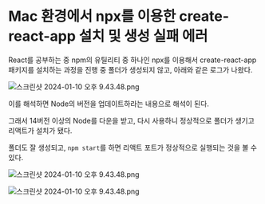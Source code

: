 # Mac 환경에서 npx를 이용한 create-react-app 설치 및 생성 실패 에러

React를 공부하는 중 npm의 유틸리티 중 하나인 npx를 이용해서 create-react-app 패키지를 설치하는 과정을 진행 중 폴더가 생성되지 않고, 아래와 같은 로그가 나왔다.

![스크린샷 2024-01-10 오후 9.43.48.png](https://github.com/Heo-y-y/development-blog/assets/112863029/b24c46a9-a835-42f1-9f37-bd3619a9dbee)

이를 해석하면 Node의 버전을 업데이트하라는 내용으로 해석이 된다.

그래서 14버전 이상의 Node를 다운을 받고, 다시 사용하니 정상적으로 폴더가 생기고 리액트가 설치가 됐다.

폴더도 잘 생성되고, `npm start`를 하면 리액트 포트가 정상적으로 실행되는 것을 볼 수 있다.

![스크린샷 2024-01-10 오후 9.43.48.png](https://github.com/Heo-y-y/development-blog/assets/112863029/342f1dac-b2f5-47dc-a775-1f476dccdb91)

![스크린샷 2024-01-10 오후 9.43.48.png](https://github.com/Heo-y-y/development-blog/assets/112863029/0a2c68cc-0673-4297-bce1-7d2b52c92c82)
